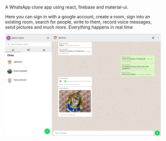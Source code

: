 A WhatsApp clone app using react, firebase and material-ui. 

Here you can sign in with a google account, create a room, sign into an existing room, search for people, write to them, record voice messages, send pictures and much more. Everything happens in real time

<img src="img.png">

